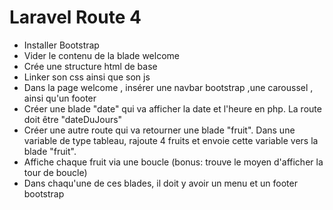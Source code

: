 # Laravel Route 4
- Installer Bootstrap
- Vider le contenu de la blade welcome
- Crée une structure html de base 
- Linker son css ainsi que son js
- Dans la page welcome , insérer une navbar bootstrap ,une caroussel , ainsi qu'un footer
- Créer une blade "date" qui va afficher la date et l'heure en php. La route doit être "dateDuJours"
- Créer une autre route qui va retourner une blade "fruit". Dans une variable de type tableau, rajoute 4 fruits et envoie cette variable vers la blade "fruit".
- Affiche chaque fruit via une boucle (bonus: trouve le moyen d'afficher la tour de boucle)
- Dans chaqu'une de ces blades, il doit y avoir un menu et un footer bootstrap